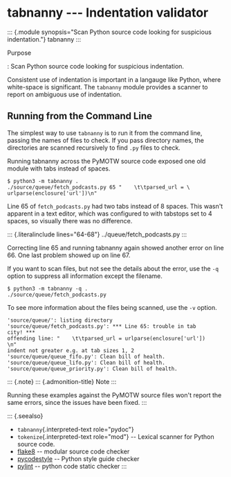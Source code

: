 tabnanny \-\-- Indentation validator
====================================

::: {.module synopsis="Scan Python source code looking for suspicious indentation."}
tabnanny
:::

Purpose

:   Scan Python source code looking for suspicious indentation.

Consistent use of indentation is important in a langauge like Python,
where white-space is significant. The `tabnanny` module provides a
scanner to report on ambiguous use of indentation.

Running from the Command Line
-----------------------------

The simplest way to use `tabnanny` is to run it from the command line,
passing the names of files to check. If you pass directory names, the
directories are scanned recursively to find `.py` files to check.

Running tabnanny across the PyMOTW source code exposed one old module
with tabs instead of spaces.

``` {.sourceCode .none}
$ python3 -m tabnanny .
./source/queue/fetch_podcasts.py 65 "    \t\tparsed_url = \
urlparse(enclosure['url'])\n"
```

Line 65 of `fetch_podcasts.py` had two tabs instead of 8 spaces. This
wasn\'t apparent in a text editor, which was configured to with tabstops
set to 4 spaces, so visually there was no difference.

::: {.literalinclude lines="64-68"}
../queue/fetch\_podcasts.py
:::

Correcting line 65 and running tabnanny again showed another error on
line 66. One last problem showed up on line 67.

If you want to scan files, but not see the details about the error, use
the `-q` option to suppress all information except the filename.

``` {.sourceCode .none}
$ python3 -m tabnanny -q .
./source/queue/fetch_podcasts.py
```

To see more information about the files being scanned, use the `-v`
option.

``` {.sourceCode .none}
'source/queue/': listing directory
'source/queue/fetch_podcasts.py': *** Line 65: trouble in tab
city! ***
offending line: "    \t\tparsed_url = urlparse(enclosure['url'])
\n"
indent not greater e.g. at tab sizes 1, 2
'source/queue/queue_fifo.py': Clean bill of health.
'source/queue/queue_lifo.py': Clean bill of health.
'source/queue/queue_priority.py': Clean bill of health.
```

::: {.note}
::: {.admonition-title}
Note
:::

Running these examples against the PyMOTW source files won\'t report the
same errors, since the issues have been fixed.
:::

::: {.seealso}
-   `tabnanny`{.interpreted-text role="pydoc"}
-   `tokenize`{.interpreted-text role="mod"} \-- Lexical scanner for
    Python source code.
-   [flake8](https://pypi.python.org/pypi/flake8) \-- modular source
    code checker
-   [pycodestyle](https://pycodestyle.readthedocs.io/en/latest/) \--
    Python style guide checker
-   [pylint](https://pypi.python.org/pypi/pylint) \-- python code static
    checker
:::
